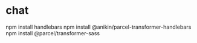 # chat
npm install handlebars
npm install @anikin/parcel-transformer-handlebars
npm install @parcel/transformer-sass